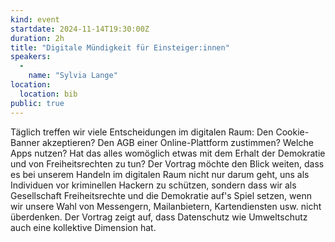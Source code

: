 ```yaml
---
kind: event
startdate: 2024-11-14T19:30:00Z
duration: 2h
title: "Digitale Mündigkeit für Einsteiger:innen"
speakers:
  -
    name: "Sylvia Lange"
location:
  location: bib
public: true
---
```

Täglich treffen wir viele Entscheidungen im digitalen Raum: 
Den Cookie-Banner akzeptieren? 
Den AGB einer Online-Plattform zustimmen? 
Welche Apps nutzen? Hat das alles womöglich etwas mit dem Erhalt 
der Demokratie und von Freiheitsrechten zu tun? Der Vortrag möchte 
den Blick weiten, dass es bei unserem Handeln im digitalen Raum nicht nur 
darum geht, uns als Individuen vor kriminellen Hackern zu schützen, 
sondern dass wir als Gesellschaft Freiheitsrechte und die Demokratie auf's Spiel setzen, 
wenn wir unsere Wahl von Messengern, Mailanbietern, Kartendiensten usw. nicht überdenken. 
Der Vortrag zeigt auf, dass Datenschutz wie Umweltschutz auch eine kollektive Dimension hat.
